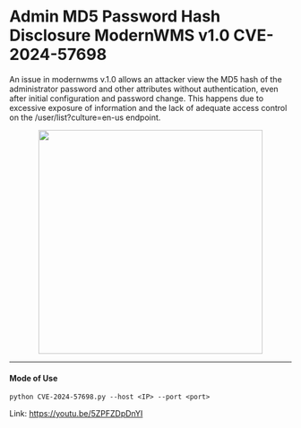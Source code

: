 # Admin MD5 Password Hash Disclosure ModernWMS v1.0 CVE-2024-57698
An issue in modernwms v.1.0 allows an attacker view the MD5 hash of the administrator password and other attributes without authentication, even after initial configuration and password change. This happens due to excessive exposure of information and the lack of adequate access control on the /user/list?culture=en-us endpoint.

<p align="center">
  <img height=400 src="https://github.com/user-attachments/assets/2d9cf25a-32e4-470a-8aa4-ec8fc4ee1f97" />
</p>

---

#### Mode of Use
```
python CVE-2024-57698.py --host <IP> --port <port>
```
Link: https://youtu.be/5ZPFZDpDnYI
